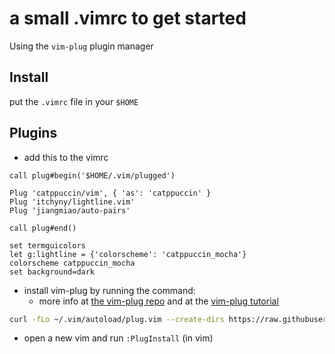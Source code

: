 # a small .vimrc to get started

Using the `vim-plug` plugin manager 

## Install 

put the `.vimrc` file in your `$HOME`

## Plugins 

- add this to the vimrc
```vim
call plug#begin('$HOME/.vim/plugged')

Plug 'catppuccin/vim', { 'as': 'catppuccin' }
Plug 'itchyny/lightline.vim'
Plug 'jiangmiao/auto-pairs'

call plug#end()

set termguicolors
let g:lightline = {'colorscheme': 'catppuccin_mocha'}
colorscheme catppuccin_mocha
set background=dark
```

- install vim-plug by running the command:
    - more info at [the vim-plug repo](https://github.com/junegunn/vim-plug) and at the [vim-plug tutorial](https://github.com/junegunn/vim-plug/wiki/tutorial)
```sh 
curl -fLo ~/.vim/autoload/plug.vim --create-dirs https://raw.githubusercontent.com/junegunn/vim-plug/master/plug.vim`
```

- open a new vim and run `:PlugInstall` (in vim)

